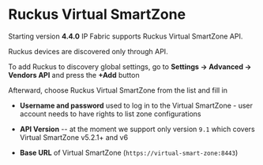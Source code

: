 # Ruckus Virtual SmartZone

Starting version **4.4.0** IP Fabric supports Ruckus Virtual SmartZone API.

Ruckus devices are discovered only through API.

To add Ruckus to discovery global settings, go to **Settings → Advanced → Vendors API** and press the **+Add** button

Afterward, choose Ruckus Virtual SmartZone from the list and fill in

- **Username and password** used to log in to the Virtual SmartZone - user account needs to have rights to list zone configurations

- **API Version** -- at the moment we support only version `9.1` which covers Virtual SmartZone v5.2.1+ and v6

- **Base URL** of Virtual SmartZone (`https://virtual-smart-zone:8443`)

